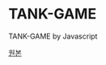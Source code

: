 # TANK-GAME
TANK-GAME by Javascript

[원본](https://www.youtube.com/watch?v=MW8HcwHK1S0&list=PLkv3El8f4_vtpqj0Hmo_8WSPENxzrCjr4&index=4&t=433s&ab_channel=K3dev)

